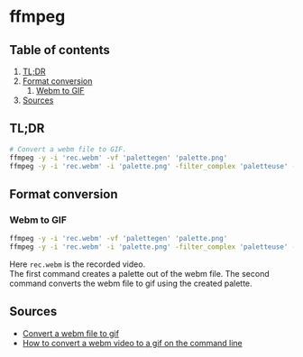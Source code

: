# ffmpeg

## Table of contents <!-- omit in toc -->

1. [TL;DR](#tldr)
1. [Format conversion](#format-conversion)
   1. [Webm to GIF](#webm-to-gif)
1. [Sources](#sources)

## TL;DR

```sh
# Convert a webm file to GIF.
ffmpeg -y -i 'rec.webm' -vf 'palettegen' 'palette.png'
ffmpeg -y -i 'rec.webm' -i 'palette.png' -filter_complex 'paletteuse' -r 10 'out.gif'
```

## Format conversion

### Webm to GIF

```sh
ffmpeg -y -i 'rec.webm' -vf 'palettegen' 'palette.png'
ffmpeg -y -i 'rec.webm' -i 'palette.png' -filter_complex 'paletteuse' -r 10 'out.gif'
```

Here `rec.webm` is the recorded video.<br/>
The first command creates a palette out of the webm file. The second command converts the webm file to gif using the created palette.

## Sources

- [Convert a webm file to gif]
- [How to convert a webm video to a gif on the command line]

<!--
  References
  -->

<!-- Others -->
[convert a webm file to gif]: https://mundanecode.com/posts/convert-webm-to-gif
[how to convert a webm video to a gif on the command line]: https://askubuntu.com/questions/506670/how-to-do-i-convert-an-webm-video-to-a-animated-gif-on-the-command-line
